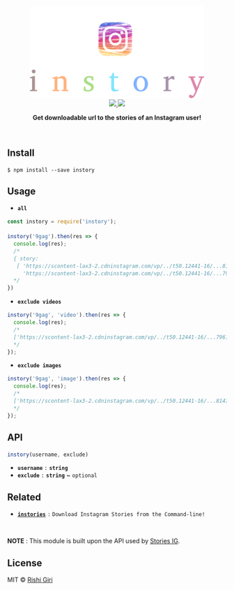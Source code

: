 <p align="center">
<img src="media/image4144.png" width="400px">
<br>
  <a href="https://travis-ci.org/CodeDotJS/instory">
  <img src="https://travis-ci.org/CodeDotJS/instory.svg?branch=master">
  </a>
  <img src="https://img.shields.io/badge/code_style-XO-5ed9c7.svg">
  <br>
  <p align="center"><b>Get downloadable url to the stories of an Instagram user!</b></p>
  <br>
</p>


## Install

```
$ npm install --save instory
```

## Usage

- __`all`__

```js
const instory = require('instory');

instory('9gag').then(res => {
  console.log(res);
  /*
  { story:
   [ 'https://scontent-lax3-2.cdninstagram.com/vp/../t50.12441-16/...8147460402176414839_n.mp4',
     'https://scontent-lax3-2.cdninstagram.com/vp/../t50.12441-16/...7961590752994505111_n.jpg' ] }
  */
})
```

- __`exclude videos`__

```js
instory('9gag', 'video').then(res => {
  console.log(res);
  /*
  ['https://scontent-lax3-2.cdninstagram.com/vp/../t50.12441-16/...7961590752994505111_n.jpg']
  */
});
```

- __`exclude images`__

```js
instory('9gag', 'image').then(res => {
  console.log(res);
  /*
  ['https://scontent-lax3-2.cdninstagram.com/vp/../t50.12441-16/...8147460402176414839_n.mp4']
  */
});
```

## API

```js
instory(username, exclude)
```

- __`username`__ `:` __`string`__
- __`exclude`__ `:` __`string`__ ~ `optional`


## Related

- __[`instories`](https://github.com/CodeDotJS/instories)__ `:` `Download Instagram Stories from the Command-line!`
<br>

__NOTE__ : This module is built upon the API used by [Stories IG](https://storiesig.com).

## License

MIT &copy; [Rishi Giri](http://rishi.ml)
